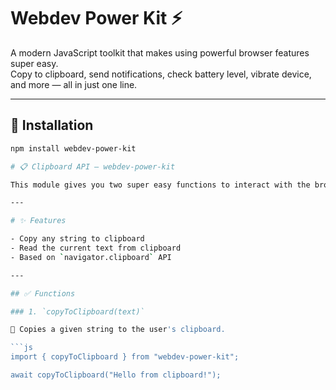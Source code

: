 # Webdev Power Kit ⚡

A modern JavaScript toolkit that makes using powerful browser features super easy.  
Copy to clipboard, send notifications, check battery level, vibrate device, and more — all in just one line.

---

## 🚀 Installation

```bash
npm install webdev-power-kit

# 📋 Clipboard API – webdev-power-kit

This module gives you two super easy functions to interact with the browser clipboard using modern APIs.

---

# ✨ Features

- Copy any string to clipboard
- Read the current text from clipboard
- Based on `navigator.clipboard` API

---

## ✅ Functions

### 1. `copyToClipboard(text)`

📌 Copies a given string to the user's clipboard.

```js
import { copyToClipboard } from "webdev-power-kit";

await copyToClipboard("Hello from clipboard!");
